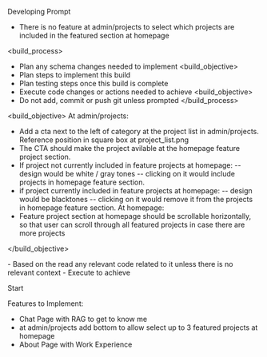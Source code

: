Developing Prompt
<context>
- There is no feature at admin/projects to select which projects are included in the featured section at homepage
</context>

<build_process>
- Plan any schema changes needed to implement <build_objective>
- Plan steps to implement this build
- Plan testing steps once this build is complete
- Execute code changes or actions needed to achieve <build_objective>
- Do not add, commit or push git unless prompted 
</build_process>

<build_objective>
At admin/projects:
- Add a cta next to the left of category at the project list in admin/projects. Reference position in square box at project_list.png
- The CTA should make the project avilable at the homepage feature project section.
- If project not currently included in feature projects at homepage:
  -- design would be white / gray tones
  -- clicking on it would include projects in homepage feature section. 
- if project currently included in feature projects at homepage: 
  -- design would be blacktones
  -- clicking on it would remove it from the projects in homepage feature section. 
At homepage:
- Feature project section at homepage should be scrollable horizontally, so that user can scroll through all featured projects in case there are more projects

</build_objective>

<developing>
- Based on the <context> read any relevant code related to it unless there is no relevant context
- Execute <build_process> to  achieve <build_objective>
</developing>

Start <developing>

Features to Implement: 

- Chat Page with RAG to get to know me
- at admin/projects add bottom to allow select up to 3 featured projects at homepage
- About Page with Work Experience

<update>

</update>